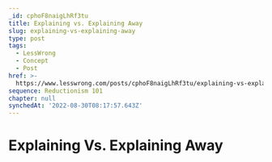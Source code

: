 ```yaml
---
_id: cphoF8naigLhRf3tu
title: Explaining vs. Explaining Away
slug: explaining-vs-explaining-away
type: post
tags:
  - LessWrong
  - Concept
  - Post
href: >-
  https://www.lesswrong.com/posts/cphoF8naigLhRf3tu/explaining-vs-explaining-away
sequence: Reductionism 101
chapter: null
synchedAt: '2022-08-30T08:17:57.643Z'
---
```


# Explaining Vs. Explaining Away
